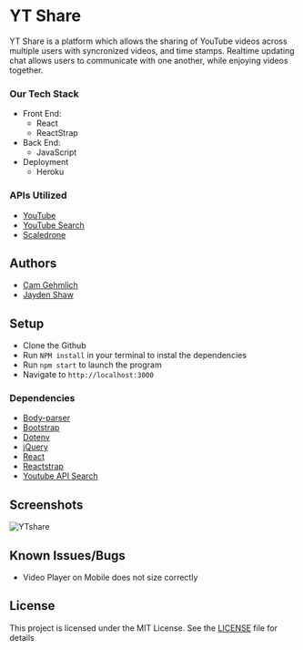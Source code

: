 # YT Share

YT Share is a platform which allows the sharing of YouTube videos across multiple users with syncronized videos, and time stamps. Realtime updating chat allows users to communicate with one another, while enjoying videos together.  

### Our Tech Stack
* Front End:
    * React
    * ReactStrap
* Back End:
    * JavaScript
* Deployment
    * Heroku

### APIs Utilized
* [YouTube](https://developers.google.com/youtube/iframe_api_reference)
* [YouTube Search](https://github.com/ibrahimtelman/youtube-api-search)
* [Scaledrone](https://www.scaledrone.com/?utm_expid=.RqLoQ5d1RMyKZ2N4mkDs6Q.0&utm_referrer=)

## Authors
* [Cam Gehmlich](https://github.com/cgehmlich)
* [Jayden Shaw](https://github.com/jshaw990)

## Setup
* Clone the Github
* Run ``` NPM install ``` in your terminal to instal the dependencies
* Run ``` npm start ``` to launch the program
* Navigate to ``` http://localhost:3000 ```

### Dependencies
* [Body-parser](https://github.com/expressjs/body-parser)
* [Bootstrap](https://github.com/twbs/bootstrap)
* [Dotenv](https://github.com/motdotla/dotenv)
* [jQuery](https://github.com/jquery/jquery)
* [React](https://github.com/facebook/react)
* [Reactstrap](https://github.com/reactstrap/reactstrap)
* [Youtube API Search](https://github.com/ibrahimtelman/youtube-api-search)

## Screenshots
![YTshare](https://github.com/jshaw990/YT_Share/blob/master/public/YTshare.png?raw=true)

## Known Issues/Bugs
* Video Player on Mobile does not size correctly

## License
This project is licensed under the MIT License. See the [LICENSE](LICENSE) file for details